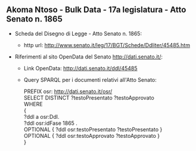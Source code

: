 ## Akoma Ntoso - Bulk Data - 17a legislatura - Atto Senato n. 1865 ##

* Scheda del Disegno di Legge - Atto Senato n. 1865:
	* http url: http://www.senato.it/leg/17/BGT/Schede/Ddliter/45485.htm

* Riferimenti al sito OpenData del Senato http://dati.senato.it/:
	* Link OpenData: http://dati.senato.it/ddl/45485
	* Query SPARQL per i documenti relativi all'Atto Senato:

        PREFIX osr: <http://dati.senato.it/osr/>  
		SELECT DISTINCT ?testoPresentato ?testoApprovato  
		WHERE  
		{  
		    ?ddl a osr:Ddl.  
		    ?ddl osr:idFase 1865 .  
		    OPTIONAL { ?ddl osr:testoPresentato ?testoPresentato }  
		    OPTIONAL { ?ddl osr:testoApprovato ?testoApprovato }  
		}
		